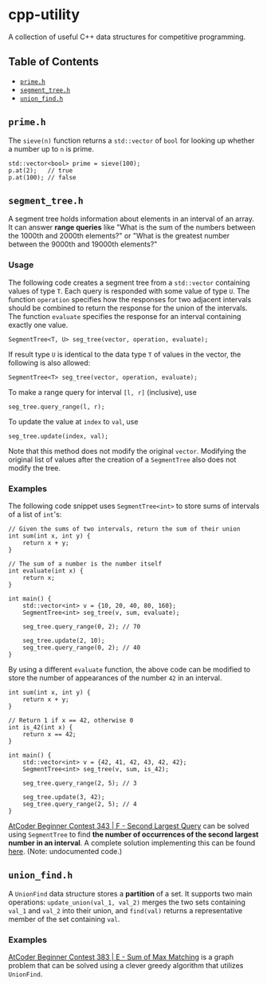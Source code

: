# cpp-utility
A collection of useful C++ data structures for competitive programming.

## Table of Contents

- [`prime.h`](#primeh)
- [`segment_tree.h`](#segment_treeh)
- [`union_find.h`](#union_findh)

## `prime.h`

The `sieve(n)` function returns a `std::vector` of `bool` for looking up whether a number up to `n` is prime.

```
std::vector<bool> prime = sieve(100);
p.at(2);   // true
p.at(100); // false
```

## `segment_tree.h`

A segment tree holds information about elements in an interval of an array.
It can answer **range queries** like "What is the sum of the numbers between the 1000th and 2000th elements?" or "What is the greatest number between the 9000th and 19000th elements?"

### Usage

The following code creates a segment tree from a `std::vector` containing values of type `T`. Each query is responded with some value of type `U`.
The function `operation` specifies how the responses for two adjacent intervals should be combined to return the response for the union of the intervals.
The function `evaluate` specifies the response for an interval containing exactly one value.

```
SegmentTree<T, U> seg_tree(vector, operation, evaluate);
```

If result type `U` is identical to the data type `T` of values in the vector, the following is also allowed:

```
SegmentTree<T> seg_tree(vector, operation, evaluate);
```

To make a range query for interval `[l, r]` (inclusive), use

```
seg_tree.query_range(l, r);
```

To update the value at `index` to `val`, use

```
seg_tree.update(index, val);
```

Note that this method does not modify the original `vector`. Modifying the original list of values after the creation of a `SegmentTree` also does not modify the tree.

### Examples

The following code snippet uses `SegmentTree<int>` to store sums of intervals of a list of `int`'s:

```
// Given the sums of two intervals, return the sum of their union
int sum(int x, int y) {
    return x + y;
}

// The sum of a number is the number itself
int evaluate(int x) {
    return x;
}

int main() {
    std::vector<int> v = {10, 20, 40, 80, 160};
    SegmentTree<int> seg_tree(v, sum, evaluate);

    seg_tree.query_range(0, 2); // 70

    seg_tree.update(2, 10);
    seg_tree.query_range(0, 2); // 40
}
```

By using a different `evaluate` function, the above code can be modified to store the number of appearances of the number `42` in an interval.

```
int sum(int x, int y) {
    return x + y;
}

// Return 1 if x == 42, otherwise 0
int is_42(int x) {
    return x == 42;
}

int main() {
    std::vector<int> v = {42, 41, 42, 43, 42, 42};
    SegmentTree<int> seg_tree(v, sum, is_42);

    seg_tree.query_range(2, 5); // 3

    seg_tree.update(3, 42);
    seg_tree.query_range(2, 5); // 4
}
```

[AtCoder Beginner Contest 343 | F - Second Largest Query](https://atcoder.jp/contests/abc343/tasks/abc343_f?lang=en) can be solved using `SegmentTree` to find **the number of occurrences of the second largest number in an interval**. A complete solution implementing this can be found [here](https://atcoder.jp/contests/abc343/submissions/60488868). (Note: undocumented code.)

## `union_find.h`

A `UnionFind` data structure stores a **partition** of a set. It supports two main operations: `update_union(val_1, val_2)` merges the two sets containing `val_1` and `val_2` into their union, and `find(val)` returns a representative member of the set containing `val`.

### Examples

[AtCoder Beginner Contest 383 | E - Sum of Max Matching](https://atcoder.jp/contests/abc383/tasks/abc383_e?lang=en) is a graph problem that can be solved using a clever greedy algorithm that utilizes `UnionFind`.
